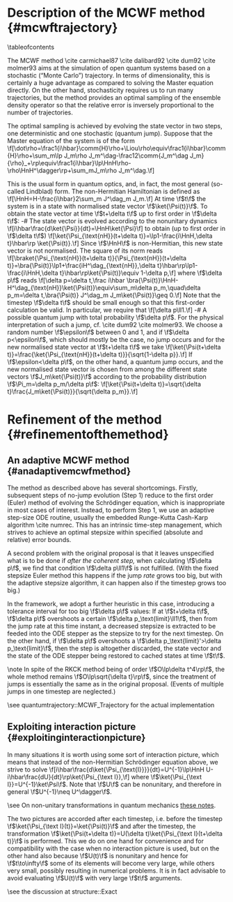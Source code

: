 Description of the MCWF method {#mcwftrajectory}
==============================

\tableofcontents

The MCWF method \cite carmichael87 \cite dalibard92 \cite dum92 \cite molmer93 aims at the simulation of open quantum systems based on a stochastic (“Monte Carlo”) trajectory.
In terms of dimensionality, this is certainly a huge advantage as compared to solving the Master equation directly. On the other hand, stochasticity requires us to run many trajectories,
but the method provides an optimal sampling of the ensemble density operator so that the relative error is inversely proportional to the number of trajectories.

The optimal sampling is achieved by evolving the state vector in two steps, one deterministic and one stochastic (quantum jump).
Suppose that the Master equation of the system is of the form
\f[\dot\rho=\frac1{i\hbar}\comm{H}\rho+\Liou\rho\equiv\frac1{i\hbar}\comm{H}\rho+\sum_m\lp J_m\rho J_m^\dag-\frac12\comm{J_m^\dag J_m}{\rho}_+\rp\equiv\frac1{i\hbar}\lp\HnH\rho-\rho\HnH^\dagger\rp+\sum_mJ_m\rho J_m^\dag.\f]

This is the usual form in quantum optics, and, in fact, the most general (so-called Lindblad) form.
The non-Hermitian Hamiltonian is defined as \f[\HnH=H-\frac{i\hbar}2\sum_m J^\dag_m J_m.\f]
At time \f$t\f$ the system is in a state with normalised state vector \f$\ket{\Psi(t)}\f$. To obtain the state vector at time \f$t+\delta t\f$ up to first order in \f$\delta t\f$:
-# The state vector is evolved according to the nonunitary dynamics \f[i\hbar\frac{d\ket{\Psi}}{dt}=\HnH\ket{\Psi}\f] to obtain (up to first order in \f$\delta t\f$) 
\f[\ket{\Psi_{\text{nH}}(t+\delta t)}=\lp1-\frac{i\HnH\,\delta t}\hbar\rp \ket{\Psi(t)}.\f]
Since \f$\HnH\f$ is non-Hermitian, this new state vector is not normalised. The square of its norm reads
\f[\braket{\Psi_{\text{nH}}(t+\delta t)}{\Psi_{\text{nH}}(t+\delta t)}=\bra{\Psi(t)}\lp1+\frac{iH^\dag_{\text{nH}}\,\delta t}\hbar\rp\lp1-\frac{i\HnH\,\delta t}\hbar\rp\ket{\Psi(t)}\equiv 1-\delta p,\f]
where \f$\delta p\f$ reads \f[\delta p=\delta t\,\frac i\hbar \bra{\Psi(t)}\HnH-H^\dag_{\text{nH}}\ket{\Psi(t)}\equiv\sum_m\delta p_m,\quad\delta p_m=\delta t\,\bra{\Psi(t)} J^\dag_m J_m\ket{\Psi(t)}\geq 0.\f]
Note that the timestep \f$\delta t\f$ should be small enough so that this first-order calculation be valid. In particular, we require that \f[\delta p\ll1.\f]
-# A possible quantum jump with total probability \f$\delta p\f$. For the physical interpretation of such a jump, cf. \cite dum92 \cite molmer93.
We choose a random number \f$\epsilon\f$ between 0 and 1, and if \f$\delta p<\epsilon\f$, which should mostly be the case, no jump occurs and for the new normalised state vector at
\f$t+\delta t\f$ we take \f[\ket{\Psi(t+\delta t)}=\frac{\ket{\Psi_{\text{nH}}(t+\delta t)}}{\sqrt{1-\delta p}}.\f]
If \f$\epsilon<\delta p\f$, on the other hand, a quantum jump occurs, and the new normalised state vector is chosen from among the different state vectors
\f$J_m\ket{\Psi(t)}\f$ according to the probability distribution \f$\Pi_m=\delta p_m/\delta p\f$: \f[\ket{\Psi(t+\delta t)}=\sqrt{\delta t}\frac{J_m\ket{\Psi(t)}}{\sqrt{\delta p_m}}.\f]

Refinement of the method {#refinementofthemethod}
========================

An adaptive MCWF method {#anadaptivemcwfmethod}
-----------------------

The method as described above has several shortcomings. Firstly, subsequent steps of no-jump evolution (Step 1) reduce to the first order (Euler) method of evolving the Schrödinger equation,
which is inappropriate in most cases of interest. Instead, to perform Step 1, we use an adaptive step-size ODE routine, usually the embedded Runge-Kutta Cash-Karp algorithm \cite numrec.
This has an intrinsic time-step management, which strives to achieve an optimal stepsize within specified (absolute and relative) error bounds.

A second problem with the original proposal is that it leaves unspecified what is to be done if *after the coherent step,* when calculating \f$\delta p\f$,
we find that condition \f$\delta p\ll1\f$ is not fulfilled. (With the fixed stepsize Euler method this happens if the jump *rate* grows too big, but with the adaptive stepsize algorithm,
it can happen also if the timestep grows too big.)

In the framework, we adopt a further heuristic in this case, introducing a tolerance interval for too big \f$\delta p\f$ values:
If at \f$t+\delta t\f$, \f$\delta p\f$ overshoots a certain \f$\delta p_\text{limit}\ll1\f$, then from the jump rate at this time instant,
a decreased stepsize is extracted to be feeded into the ODE stepper as the stepsize to try for the next timestep.
On the other hand, if \f$\delta p\f$ overshoots a \f$\delta p_\text{limit}'>\delta p_\text{limit}\f$, then the step is altogether discarded,
the state vector and the state of the ODE stepper being restored to cached states at time \f$t\f$.

\note In spite of the RKCK method being of order \f$O\lp\delta t^4\rp\f$, the whole method remains \f$O\lp\sqrt{\delta t}\rp\f$, since the treatment of jumps is essentially the same
as in the original proposal. (Events of multiple jumps in one timestep are neglected.)

\see quantumtrajectory::MCWF_Trajectory for the actual implementation

Exploiting interaction picture {#exploitinginteractionpicture}
------------------------------

In many situations it is worth using some sort of interaction picture, which means that instead of the non-Hermitian Schrödinger equation above, we strive to solve
\f[i\hbar\frac{d\ket{\Psi_{\text{I}}}}{dt}=U^{-1}\lp\HnH U-i\hbar\frac{dU}{dt}\rp\ket{\Psi_{\text I}},\f]
where \f$\ket{\Psi_{\text I}}=U^{-1}\ket\Psi\f$. Note that \f$U\f$ can be nonunitary, and therefore in general \f$U^{-1}\neq U^\dagger\f$.

\see On non-unitary transformations in quantum mechanics [these notes](http://optics.szfki.kfki.hu/~vukics/Pictures.pdf).

The two pictures are accorded after each timestep, i.e. before the timestep \f$\ket{\Psi_{\text I}(t)}=\ket{\Psi(t)}\f$ and after the timestep,
the transformation \f$\ket{\Psi(t+\delta t)}=U(\delta t)\ket{\Psi_{\text I}(t+\delta t)}\f$ is performed.
This we do on one hand for convenience and for compatibility with the case when no interaction picture is used,
but on the other hand also because \f$U(t)\f$ is nonunitary and hence for \f$t\to\infty\f$ some of its elements will become very large,
while others very small, possibly resulting in numerical problems. It is in fact advisable to avoid evaluating \f$U(t)\f$ with very large \f$t\f$ arguments.

\see the discussion at structure::Exact



